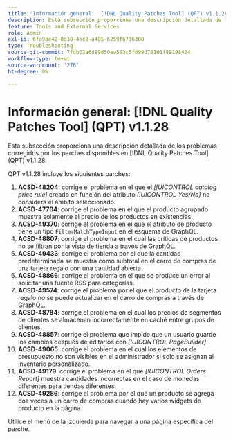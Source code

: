 ```yaml
---
title: 'Información general:  [!DNL Quality Patches Tool] (QPT) v1.1.28'
description: Esta subsección proporciona una descripción detallada de los problemas corregidos por los parches disponibles en  [!DNL Quality Patches Tool] (QPT) v1.1.28.
feature: Tools and External Services
role: Admin
exl-id: 6fa9be42-0d38-4ec0-a485-6259f6736308
type: Troubleshooting
source-git-commit: 7fdb02a6d89d50ea593c5fd99d78101f89198424
workflow-type: tm+mt
source-wordcount: '276'
ht-degree: 0%

---
```


# Información general: [!DNL Quality Patches Tool] (QPT) v1.1.28

Esta subsección proporciona una descripción detallada de los problemas corregidos por los parches disponibles en [!DNL Quality Patches Tool] (QPT) v1.1.28.

QPT v1.1.28 incluye los siguientes parches:

1. **ACSD-48204**: corrige el problema en el que el *[!UICONTROL catalog price rule]* creado en función del atributo *[!UICONTROL Yes/No]* no considera el ámbito seleccionado.
1. **ACSD-47704**: corrige el problema en el que el producto agrupado muestra solamente el precio de los productos en existencias.
1. **ACSD-49370**: corrige el problema en el que el atributo de producto tiene un tipo `FilterMatchTypeInput` en el esquema de GraphQL.
1. **ACSD-48807**: corrige el problema en el cual las críticas de productos no se filtran por la vista de tienda a través de GraphQL.
1. **ACSD-49433**: corrige el problema por el que la cantidad predeterminada se muestra como subtotal en el carro de compras de una tarjeta regalo con una cantidad abierta.
1. **ACSD-48866**: corrige el problema en el que se produce un error al solicitar una fuente RSS para categorías.
1. **ACSD-49574**: corrige el problema por el que el producto de la tarjeta regalo no se puede actualizar en el carro de compras a través de GraphQL.
1. **ACSD-48784**: corrige el problema en el cual los precios de segmentos de clientes se almacenan incorrectamente en caché entre grupos de clientes.
1. **ACSD-48857**: corrige el problema que impide que un usuario guarde los cambios después de editarlos con *[!UICONTROL PageBuilder]*.
1. **ACSD-49065**: corrige el problema en el cual los elementos de presupuesto no son visibles en el administrador si solo se asignan al inventario personalizado.
1. **ACSD-49179**: corrige el problema en el que *[!UICONTROL Orders Report]* muestra cantidades incorrectas en el caso de monedas diferentes para tiendas diferentes.
1. **ACSD-49286**: corrige el problema por el que un producto se agrega dos veces a un carro de compras cuando hay varios widgets de producto en la página.

Utilice el menú de la izquierda para navegar a una página específica del parche.
